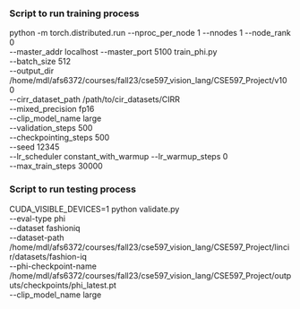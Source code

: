 
### Script to run training process 
python -m torch.distributed.run --nproc_per_node 1 --nnodes 1 --node_rank 0 \
--master_addr localhost --master_port 5100 train_phi.py \
--batch_size 512 \
--output_dir /home/mdl/afs6372/courses/fall23/cse597_vision_lang/CSE597_Project/v100 \
--cirr_dataset_path /path/to/cir_datasets/CIRR \
--mixed_precision fp16 \
--clip_model_name large \
--validation_steps 500 \
--checkpointing_steps 500 \
--seed 12345 \
--lr_scheduler constant_with_warmup --lr_warmup_steps 0 \
--max_train_steps 30000 

### Script to run testing process
CUDA_VISIBLE_DEVICES=1 python validate.py \
--eval-type phi \
--dataset fashioniq \
--dataset-path /home/mdl/afs6372/courses/fall23/cse597_vision_lang/CSE597_Project/lincir/datasets/fashion-iq \
--phi-checkpoint-name /home/mdl/afs6372/courses/fall23/cse597_vision_lang/CSE597_Project/outputs/checkpoints/phi_latest.pt \
--clip_model_name large